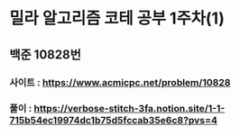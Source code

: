 # 밀라 알고리즘 코테 공부 1주차(1)

## 백준 10828번

### 사이트 : https://www.acmicpc.net/problem/10828
### 풀이 : https://verbose-stitch-3fa.notion.site/1-1-715b54ec19974dc1b75d5fccab35e6c8?pvs=4